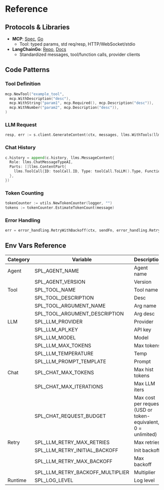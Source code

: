 # Reference

## Protocols & Libraries
- **MCP**: [Spec](https://github.com/machine-cognition-protocol/machine-cognition-protocol), [Go](https://github.com/mark3labs/mcp-go)
  - Tool: typed params, std req/resp, HTTP/WebSocket/stdio
- **LangChainGo**: [Repo](https://github.com/tmc/langchaingo), [Docs](https://pkg.go.dev/github.com/tmc/langchaingo/llms)
  - Standardized messages, tool/function calls, provider clients

## Code Patterns
### Tool Definition
```go
mcp.NewTool("example_tool",
  mcp.WithDescription("desc"),
  mcp.WithString("param1", mcp.Required(), mcp.Description("desc")),
  mcp.WithNumber("param2", mcp.Description("desc")),
)
```
### LLM Request
```go
resp, err := s.client.GenerateContent(ctx, messages, llms.WithTools(llmTools), llms.WithToolChoice("required"))
```
### Chat History
```go
c.history = append(c.history, llms.MessageContent{
  Role: llms.ChatMessageTypeAI,
  Parts: []llms.ContentPart{
    llms.ToolCall{ID: toolCall.ID, Type: toolCall.ToLLM().Type, FunctionCall: &llms.FunctionCall{Name: toolCall.ToLLM().FunctionCall.Name, Arguments: toolCall.ToLLM().FunctionCall.Arguments}},
  },
})
```
### Token Counting
```go
tokenCounter := utils.NewTokenCounter(logger, "")
tokens := tokenCounter.EstimateTokenCount(message)
```
### Error Handling
```go
err = error_handling.RetryWithBackoff(ctx, sendFn, error_handling.RetryConfig{...})
```

## Env Vars Reference
| Category | Variable | Description | Default |
|----------|----------|-------------|---------|
| Agent    | SPL_AGENT_NAME | Agent name | *req* |
|          | SPL_AGENT_VERSION | Version | 1.0.0 |
| Tool     | SPL_TOOL_NAME | Tool name | *req* |
|          | SPL_TOOL_DESCRIPTION | Desc | *req* |
|          | SPL_TOOL_ARGUMENT_NAME | Arg name | *req* |
|          | SPL_TOOL_ARGUMENT_DESCRIPTION | Arg desc | *req* |
| LLM      | SPL_LLM_PROVIDER | Provider | *req* |
|          | SPL_LLM_API_KEY | API key | *req* |
|          | SPL_LLM_MODEL | Model | *req* |
|          | SPL_LLM_MAX_TOKENS | Max tokens | 0 |
|          | SPL_LLM_TEMPERATURE | Temp | 0.7 |
|          | SPL_LLM_PROMPT_TEMPLATE | Prompt | *req* |
| Chat     | SPL_CHAT_MAX_TOKENS | Max hist tokens | 0 |
|          | SPL_CHAT_MAX_ITERATIONS | Max LLM iters | 25 |
|          | SPL_CHAT_REQUEST_BUDGET | Max cost per request (USD or token-equivalent, 0 = unlimited) | 0.0 |
| Retry    | SPL_LLM_RETRY_MAX_RETRIES | Max retries | 3 |
|          | SPL_LLM_RETRY_INITIAL_BACKOFF | Init backoff | 1.0 |
|          | SPL_LLM_RETRY_MAX_BACKOFF | Max backoff | 30.0 |
|          | SPL_LLM_RETRY_BACKOFF_MULTIPLIER | Multiplier | 2.0 |
| Runtime  | SPL_LOG_LEVEL | Log level | info |
